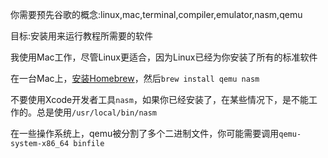 你需要预先谷歌的概念:linux,mac,terminal,compiler,emulator,nasm,qemu

目标:安装用来运行教程所需要的软件

我使用Mac工作，尽管Linux更适合，因为Linux已经为你安装了所有的标准软件

在一台Mac上，[安装Homebrew]()，然后`brew install qemu nasm`

不要使用Xcode开发者工具`nasm`，如果你已经安装了，在某些情况下，是不能工作的。总是使用`/usr/local/bin/nasm`

在一些操作系统上，qemu被分割了多个二进制文件，你可能需要调用`qemu-system-x86_64 binfile`
